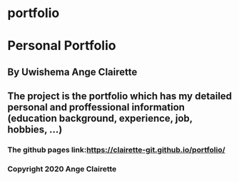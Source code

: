 # portfolio
# Personal Portfolio
## By Uwishema Ange Clairette
## The project is the portfolio which has my detailed personal and proffessional information (education background, experience, job, hobbies, ...)
### The github pages link:https://clairette-git.github.io/portfolio/
### Copyright 2020 Ange Clairette
